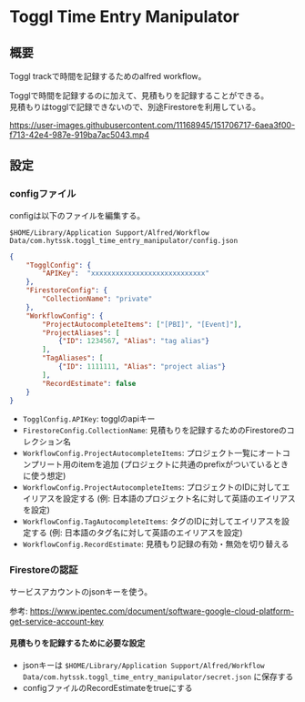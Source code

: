 # Toggl Time Entry Manipulator
## 概要
Toggl trackで時間を記録するためのalfred workflow。  

Togglで時間を記録するのに加えて、見積もりを記録することができる。  
見積もりはtogglで記録できないので、別途Firestoreを利用している。

https://user-images.githubusercontent.com/11168945/151706717-6aea3f00-f713-42e4-987e-919ba7ac5043.mp4

## 設定
### configファイル
configは以下のファイルを編集する。

`$HOME/Library/Application Support/Alfred/Workflow Data/com.hytssk.toggl_time_entry_manipulator/config.json`

```json 
{
    "TogglConfig": {
        "APIKey":  "xxxxxxxxxxxxxxxxxxxxxxxxxxxx"
    },
	"FirestoreConfig": {
        "CollectionName": "private"
    },
    "WorkflowConfig": {
        "ProjectAutocompleteItems": ["[PBI]", "[Event]"],
        "ProjectAliases": [
            {"ID": 1234567, "Alias": "tag alias"}
        ],
        "TagAliases": [
            {"ID": 1111111, "Alias": "project alias"}
        ],
        "RecordEstimate": false
    }
}

```

- `TogglConfig.APIKey`: togglのapiキー
- `FirestoreConfig.CollectionName`: 見積もりを記録するためのFirestoreのコレクション名
- `WorkflowConfig.ProjectAutocompleteItems`: プロジェクト一覧にオートコンプリート用のitemを追加 (プロジェクトに共通のprefixがついているときに使う想定)
- `WorkflowConfig.ProjectAutocompleteItems`: プロジェクトのIDに対してエイリアスを設定する (例: 日本語のプロジェクト名に対して英語のエイリアスを設定)
- `WorkflowConfig.TagAutocompleteItems`: タグのIDに対してエイリアスを設定する (例: 日本語のタグ名に対して英語のエイリアスを設定)
- `WorkflowConfig.RecordEstimate`: 見積もり記録の有効・無効を切り替える
### Firestoreの認証
サービスアカウントのjsonキーを使う。  

参考: https://www.ipentec.com/document/software-google-cloud-platform-get-service-account-key

#### 見積もりを記録するために必要な設定
- jsonキーは `$HOME/Library/Application Support/Alfred/Workflow Data/com.hytssk.toggl_time_entry_manipulator/secret.json` に保存する
- configファイルのRecordEstimateをtrueにする
